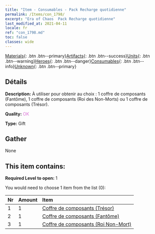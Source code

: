 ```yaml
---
title: "Item - Consumables - Pack Recharge quotidienne"
permalink: /Items/con_1798/
excerpt: "Era of Chaos  Pack Recharge quotidienne"
last_modified_at: 2021-04-11
locale: fr
ref: "con_1798.md"
toc: false
classes: wide
---
```

 [Materials](/fr/Items/){: .btn .btn--primary}[Artifacts](/fr/Items/Artifacts/){: .btn .btn--success}[Units](/fr/Items/Units/){: .btn .btn--warning}[Heroes](/fr/Items/Heroes/){: .btn .btn--danger}[Consumables](/fr/Items/Consumables/){: .btn .btn--info}[Unknown](/fr/Items/Unknown/){: .btn .btn--primary}

## Détails
 **Description:** À utiliser pour obtenir au choix : 1 coffre de composants (Fantôme), 1 coffre de composants (Roi des Non-Morts) ou 1 coffre de composants (Trésor).

 **Quality:** <span style="color: #DA70D6">OK</span>

 **Type:** Gift

## Gather

  None

## This item contains:

 **Required Level to open:** 1

 You would need to choose 1 item from the list (0):

  | Nr | Amount |     Item    |
  |:---|:-------|:------------|
  | 1 | 1 | [Coffre de composants (Trésor)](/fr/Items/con_1383/) | 
  | 2 | 1 | [Coffre de composants (Fantôme)](/fr/Items/con_1339/) | 
  | 3 | 1 | [Coffre de composants (Roi Non-Mort)](/fr/Items/con_1340/) | 
